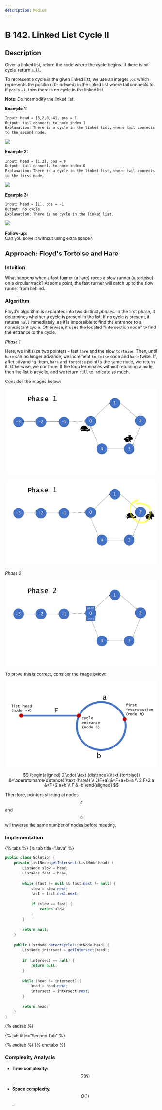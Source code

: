 ```yaml
---
description: Medium
---
```


# B 142. Linked List Cycle II

## Description

Given a linked list, return the node where the cycle begins. If there is no cycle, return `null`.

To represent a cycle in the given linked list, we use an integer `pos` which represents the position \(0-indexed\) in the linked list where tail connects to. If `pos` is `-1`, then there is no cycle in the linked list.

**Note:** Do not modify the linked list.

**Example 1:**

```text
Input: head = [3,2,0,-4], pos = 1
Output: tail connects to node index 1
Explanation: There is a cycle in the linked list, where tail connects to the second node.
```

![](https://assets.leetcode.com/uploads/2018/12/07/circularlinkedlist.png)

**Example 2:**

```text
Input: head = [1,2], pos = 0
Output: tail connects to node index 0
Explanation: There is a cycle in the linked list, where tail connects to the first node.
```

![](https://assets.leetcode.com/uploads/2018/12/07/circularlinkedlist_test2.png)

**Example 3:**

```text
Input: head = [1], pos = -1
Output: no cycle
Explanation: There is no cycle in the linked list.
```

![](https://assets.leetcode.com/uploads/2018/12/07/circularlinkedlist_test3.png)

**Follow-up**:  
Can you solve it without using extra space?

## Approach: Floyd's Tortoise and Hare

### Intuition

What happens when a fast funner  \(a hare\) races a slow runner \(a tortoise\) on a circular track? At some point, the fast runner will catch up to the slow runner from behind.

### Algorithm

Floyd's algorithm is separated into two distinct _phases_. In the first phase, it determines whether a cycle is present in the list. If no cycle is present, it returns `null` immediately, as it is impossible to find the entrance to a nonexistant cycle. Otherwise, it uses the located "intersection node" to find the entrance to the cycle.

_Phase 1_

Here, we initialize two pointers - fast `hare` and the slow `tortoise`. Then, until `hare` can no longer advance, we increment `tortoise` once and `hare` twice. If, after advancing them, `hare` and `tortoise` point to the same node, we return it. Otherwise, we continue. If the loop terminates without returning a node, then the list is acyclic, and we return `null` to indicate as much.

Consider the images below:

![](../../../.gitbook/assets/image%20%28179%29.png)

![](../../../.gitbook/assets/image%20%28169%29.png)

_Phase 2_

![](../../../.gitbook/assets/image%20%28165%29.png)

To prove this is correct, consider the image below:

![](../../../.gitbook/assets/image%20%28171%29.png)

$$
\begin{aligned} 2 \cdot \text {distance}(\text {tortoise}) &=\operatorname{distance}(\text {hare}) \\ 2(F+a) &=F+a+b+a \\ 2 F+2 a &=F+2 a+b \\ F &=b \end{aligned}
$$

Therefore, pointers starting at nodes $$h$$ and $$0$$ wil traverse the same number of nodes before meeting.

### Implementation

{% tabs %}
{% tab title="Java" %}
```java
public class Solution {
    private ListNode getIntersect(ListNode head) {
        ListNode slow = head;
        ListNode fast = head;

        while (fast != null && fast.next != null) {
            slow = slow.next;
            fast = fast.next.next;

            if (slow == fast) {
                return slow;
            }
        }

        return null;
    }

    public ListNode detectCycle(ListNode head) {
        ListNode intersect = getIntersect(head);

        if (intersect == null) {
            return null;
        }

        while (head != intersect) {
            head = head.next;
            intersect = intersect.next;
        }

        return head;
    }
}
```
{% endtab %}

{% tab title="Second Tab" %}

{% endtab %}
{% endtabs %}

### Complexity Analysis

* **Time complexity:** $$O(N)$$.
* **Space complexity:** $$O(1)$$.


